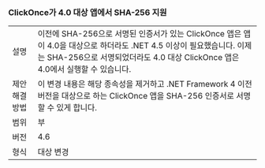 ### <a name="clickonce-supports-sha-256-on-40-targeted-apps"></a>ClickOnce가 4.0 대상 앱에서 SHA-256 지원

|   |   |
|---|---|
|설명|이전에 SHA-256으로 서명된 인증서가 있는 ClickOnce 앱은 앱이 4.0을 대상으로 하더라도 .NET 4.5 이상이 필요했습니다. 이제는 SHA-256으로 서명되었더라도 4.0 대상 ClickOnce 앱은 4.0에서 실행할 수 있습니다.|
|제안 해결 방법|이 변경 내용은 해당 종속성을 제거하고 .NET Framework 4 이전 버전을 대상으로 하는 ClickOnce 앱을 SHA-256 인증서로 서명할 수 있게 합니다.|
|범위|부|
|버전|4.6|
|형식|대상 변경|

